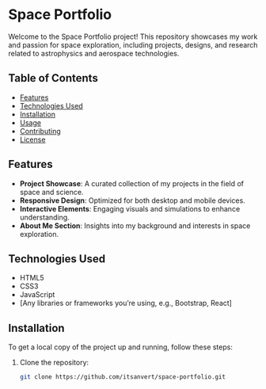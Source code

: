 # Space Portfolio

Welcome to the Space Portfolio project! This repository showcases my work and passion for space exploration, including projects, designs, and research related to astrophysics and aerospace technologies.

## Table of Contents

- [Features](#features)
- [Technologies Used](#technologies-used)
- [Installation](#installation)
- [Usage](#usage)
- [Contributing](#contributing)
- [License](#license)

## Features

- **Project Showcase**: A curated collection of my projects in the field of space and science.
- **Responsive Design**: Optimized for both desktop and mobile devices.
- **Interactive Elements**: Engaging visuals and simulations to enhance understanding.
- **About Me Section**: Insights into my background and interests in space exploration.

## Technologies Used

- HTML5
- CSS3
- JavaScript
- [Any libraries or frameworks you’re using, e.g., Bootstrap, React]

## Installation

To get a local copy of the project up and running, follow these steps:

1. Clone the repository:
   ```bash
   git clone https://github.com/itsanvert/space-portfolio.git
